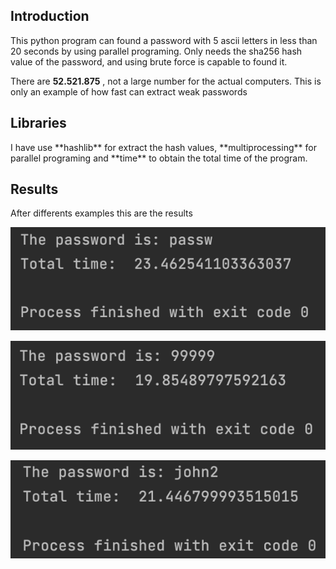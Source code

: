 <h2>Introduction</h2>
This python program can found a password with 5 ascii letters in less than 20 seconds by using parallel programing.
Only needs the sha256 hash value of the password, and using brute force is capable to found it.

There are **52.521.875** , not a large number for the actual computers.
This is only an example of how fast can extract weak passwords 

<h2>Libraries</h2>
I have use **hashlib** for extract the hash values, **multiprocessing** for parallel programing and **time** to obtain the total time of the program.

<h2>Results</h2>
After differents examples this are the results

![Example 1](example1.jpg)

![Example 2](example2.jpg)

![Example 3](example3.jpg)
